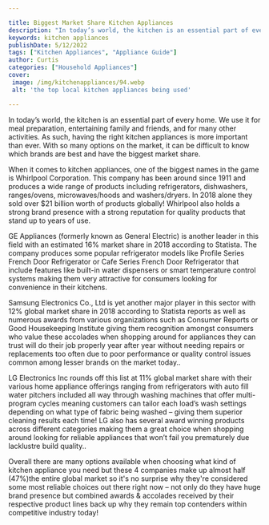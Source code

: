 ```yaml
---

title: Biggest Market Share Kitchen Appliances
description: "In today’s world, the kitchen is an essential part of every home. We use it for meal preparation, entertaining family and friends,...learn more"
keywords: kitchen appliances
publishDate: 5/12/2022
tags: ["Kitchen Appliances", "Appliance Guide"]
author: Curtis
categories: ["Household Appliances"]
cover: 
 image: /img/kitchenappliances/94.webp
 alt: 'the top local kitchen appliances being used'

---
```


In today’s world, the kitchen is an essential part of every home. We use it for meal preparation, entertaining family and friends, and for many other activities. As such, having the right kitchen appliances is more important than ever. With so many options on the market, it can be difficult to know which brands are best and have the biggest market share. 

When it comes to kitchen appliances, one of the biggest names in the game is Whirlpool Corporation. This company has been around since 1911 and produces a wide range of products including refrigerators, dishwashers, ranges/ovens, microwaves/hoods and washers/dryers. In 2018 alone they sold over $21 billion worth of products globally! Whirlpool also holds a strong brand presence with a strong reputation for quality products that stand up to years of use. 

GE Appliances (formerly known as General Electric) is another leader in this field with an estimated 16% market share in 2018 according to Statista. The company produces some popular refrigerator models like Profile Series French Door Refrigerator or Cafe Series French Door Refrigerator that include features like built-in water dispensers or smart temperature control systems making them very attractive for consumers looking for convenience in their kitchens. 

Samsung Electronics Co., Ltd is yet another major player in this sector with 12% global market share in 2018 according to Statista reports as well as numerous awards from various organizations such as Consumer Reports or Good Housekeeping Institute giving them recognition amongst consumers who value these accolades when shopping around for appliances they can trust will do their job properly year after year without needing repairs or replacements too often due to poor performance or quality control issues common among lesser brands on the market today.. 

LG Electronics Inc rounds off this list at 11% global market share with their various home appliance offerings ranging from refrigerators with auto fill water pitchers included all way through washing machines that offer multi-program cycles meaning customers can tailor each load’s wash settings depending on what type of fabric being washed – giving them superior cleaning results each time! LG also has several award winning products across different categories making them a great choice when shopping around looking for reliable appliances that won’t fail you prematurely due lacklustre build quality.. 

Overall there are many options available when choosing what kind of kitchen appliance you need but these 4 companies make up almost half (47%)the entire global market so it's no surprise why they're considered some most reliable choices out there right now – not only do they have huge brand presence but combined awards & accolades received by their respective product lines back up why they remain top contenders within competitive industry today!
